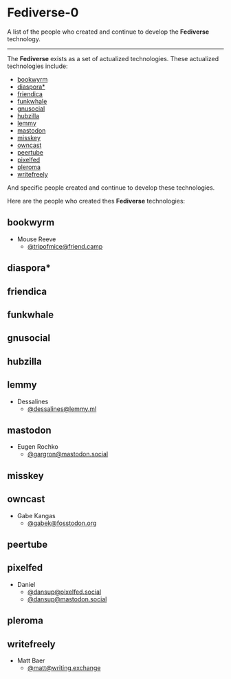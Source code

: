 # Fediverse-0

A list of the people who created and continue to develop the **Fediverse** technology.

----

The **Fediverse** exists as a set of actualized technologies.
These actualized technologies include:

* [bookwyrm](https://joinbookwyrm.com/)
* [diaspora*](https://diasporafoundation.org/)
* [friendica](https://friendi.ca/)
* [funkwhale](https://funkwhale.audio/)
* [gnusocial](https://www.gnusocial.rocks/)
* [hubzilla](https://friendi.ca/)
* [lemmy](https://join-lemmy.org/)
* [mastodon](https://joinmastodon.org/)
* [misskey](https://join.misskey.page/)
* [owncast](https://owncast.online/)
* [peertube](https://joinpeertube.org/)
* [pixelfed](https://pixelfed.org/)
* [pleroma](https://pleroma.social/)
* [writefreely](https://writefreely.org/)

And specific people created and continue to develop these technologies.

Here are the people who created thes **Fediverse** technologies:

## bookwyrm

* Mouse Reeve
  * [@tripofmice@friend.camp](https://friend.camp/@tripofmice)

## diaspora*

## friendica

## funkwhale

## gnusocial

## hubzilla

## lemmy

* Dessalines
  * [@dessalines@lemmy.ml](https://lemmy.ml/u/dessalines)

## mastodon

* Eugen Rochko
  * [@gargron@mastodon.social](https://mastodon.social/@gargron)

## misskey

## owncast

* Gabe Kangas
  * [@gabek@fosstodon.org](https://fosstodon.org/@gabek)

## peertube

## pixelfed

* Daniel
  * [@dansup@pixelfed.social](https://pixelfed.social/dansup)
  * [@dansup@mastodon.social](https://mastodon.social/@dansup)

## pleroma

## writefreely

* Matt Baer
  * [@matt@writing.exchange](https://writing.exchange/@matt)
